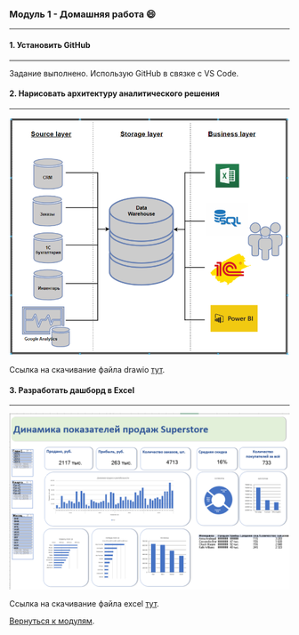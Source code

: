 ### **Модуль 1 - Домашняя работа** :smile:
--------------------------------------------
#### **1. Установить GitHub**
--------------------------------------------
Задание выполнено. Использую GitHub в связке с VS Code.


#### **2. Нарисовать архитектуру аналитического решения**
--------------------------------------------
![alt-текст](https://github.com/Arktikaaa/Datalearn/blob/main/de101/module01/%D0%90%D0%90P_.PNG "Архитектура аналитического решения")

Ссылка на скачивание файла drawio [тут](https://github.com/Arktikaaa/Datalearn/blob/main/de101/module01/DE%201.7.drawio).


#### **3. Разработать дашборд в Excel**
--------------------------------------------
![alt-текст](https://github.com/Arktikaaa/Datalearn/blob/main/de101/module01/%D0%94%D0%B0%D1%88%D0%B1%D0%BE%D1%80%D0%B4_Excel.PNG "Дашборд")

Сcылка на скачивание файла excel [тут](https://github.com/Arktikaaa/Datalearn/blob/main/de101/module01/Sample%20-%20Superstore_My_Dashboard1.xlsx).





[Вернуться к модулям](https://github.com/Arktikaaa/Datalearn/tree/main/de101).
